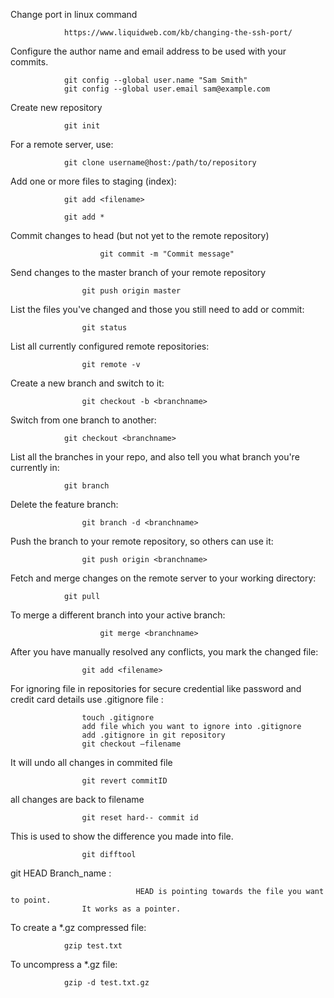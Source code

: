 
Change port in linux command

				https://www.liquidweb.com/kb/changing-the-ssh-port/

Configure the author name and email address to be used with your commits.
		
  				git config --global user.name "Sam Smith"
				git config --global user.email sam@example.com

Create new repository

		  		git init

For a remote server, use:

		  		git clone username@host:/path/to/repository

Add one or more files to staging (index):

		  		git add <filename>

		  		git add *

Commit changes to head (but not yet to the remote repository)

                  		git commit -m "Commit message"

Send changes to the master branch of your remote repository

      		  		git push origin master

List the files you've changed and those you still need to add or commit:

      		  		git status

List all currently configured remote repositories:

      		  		git remote -v

Create a new branch and switch to it:

      		  		git checkout -b <branchname>

Switch from one branch to another:

  		  		git checkout <branchname>

List all the branches in your repo, and also tell you what branch you're currently in:
		      
		  		git branch

Delete the feature branch:

	          		git branch -d <branchname>

Push the branch to your remote repository, so others can use it:

	          		git push origin <branchname>

Fetch and merge changes on the remote server to your working directory:

		  		git pull

To merge a different branch into your active branch:
      
      	          		git merge <branchname>

After you have manually resolved any conflicts, you mark the changed file:
      
      		  		git add <filename>

For ignoring file in repositories for secure credential like password and credit card details use .gitignore file :

			    	touch .gitignore
			    	add file which you want to ignore into .gitignore
			    	add .gitignore in git repository
			    	git checkout –filename 

It will undo all changes in commited file

			    	git revert commitID 

all changes are back to filename

			    	git reset hard-- commit id 

This is used to show the difference you made into file.

			    	git difftool 

git HEAD Branch_name : 

                            	HEAD is pointing towards the file you want to point.
			    	It works as a pointer.
			    
To create a *.gz compressed file:
 
 				gzip test.txt
				
To uncompress a *.gz file:
 			
				gzip -d test.txt.gz
